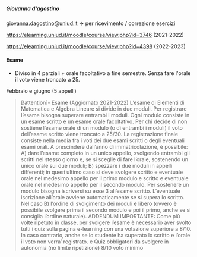 ##### Giovanna d'agostino
giovanna.dagostino@uniud.it -> per ricevimento / correzione esercizi

https://elearning.uniud.it/moodle/course/view.php?id=3746 (2021-2022)

https://elearning.uniud.it/moodle/course/view.php?id=4398 (2022-2023)
#### Esame
- Diviso in 4 parziali + orale facoltativo a fine semestre. Senza fare l'orale il voto viene troncato a 25. 

Febbraio e giugno (5 appelli)

>[!attention]- Esame (Aggiornato 2021-2022)
> L’esame di Elementi di Matematica e Algebra Lineare si divide in due moduli.  Per registrare  l’esame bisogna superare entrambi i moduli. 
Ogni modulo consiste in  un esame scritto   e un esame orale facoltativo.
Per chi decide di non sostiene l’esame orale di un modulo  (o di entrambi i moduli) il voto  dell’esame scritto   viene troncato a 25/30. 
La registrazione finale consiste nella media fra i voti dei due esami  scritti  o    degli eventuali  esami orali. 
 A prescindere dall’anno di immatricolazione,   è possibile:
A) dare l’esame completo in un unico appello,  svolgendo entrambi gli scritti nel stesso giorno  e, se si sceglie di fare l’orale,  sostenendo un unico orale sui due moduli;
B) spezzare i due moduli in appelli differenti; in quest’ultimo caso si deve svolgere     scritto e  eventuale   orale   nel medesimo appello per il primo modulo e   scritto e eventuale   orale   nel medesimo   appello per il secondo modulo.
Per sostenere   un modulo  bisogna iscriversi su esse 3  all’esame scritto. L’eventuale iscrizione all’orale avviene automaticamente se si supera lo scritto.
Nel caso B) l’ordine di svolgimento dei moduli è  libero (ovvero è possibile svolgere prima il secondo modulo e poi il primo, anche se si consiglia l’ordine naturale).
ADDENDUM IMPORTANTE: Come più volte ripetuto in classe, per svolgere  l’esame è  necessario aver svolto tutti i quiz sulla pagina e-learning con una votazione 
superiore a 8/10.   In caso contrario, anche se lo studente ha superato lo scritto e l’orale il voto non verra’ registrato. 
e
Quiz obbligatori da svolgere in autonomia (no limite ripetizione) 8/10 voto minimo 



